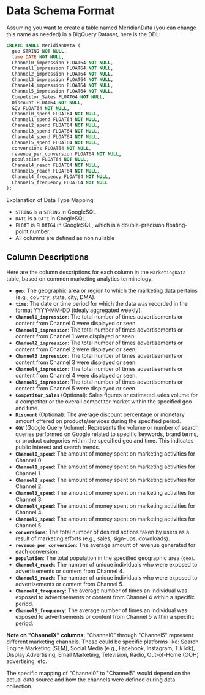 # Data Schema Format

Assuming you want to create a table named MeridianData (you can change this name as needed) in a BigQuery Dataset, here is the DDL:

```sql
CREATE TABLE MeridianData (
  geo STRING NOT NULL,
  time DATE NOT NULL,
  Channel0_impression FLOAT64 NOT NULL,
  Channel1_impression FLOAT64 NOT NULL,
  Channel2_impression FLOAT64 NOT NULL,
  Channel3_impression FLOAT64 NOT NULL,
  Channel4_impression FLOAT64 NOT NULL,
  Channel5_impression FLOAT64 NOT NULL,
  Competitor_Sales FLOAT64 NOT NULL,
  Discount FLOAT64 NOT NULL,
  GQV FLOAT64 NOT NULL,
  Channel0_spend FLOAT64 NOT NULL,
  Channel1_spend FLOAT64 NOT NULL,
  Channel2_spend FLOAT64 NOT NULL,
  Channel3_spend FLOAT64 NOT NULL,
  Channel4_spend FLOAT64 NOT NULL,
  Channel5_spend FLOAT64 NOT NULL,
  conversions FLOAT64 NOT NULL,
  revenue_per_conversion FLOAT64 NOT NULL,
  population FLOAT64 NOT NULL,
  Channel4_reach FLOAT64 NOT NULL,
  Channel5_reach FLOAT64 NOT NULL,
  Channel4_frequency FLOAT64 NOT NULL,
  Channel5_frequency FLOAT64 NOT NULL
);
```

Explanation of Data Type Mapping:
* `STRING` is a `STRING` in GoogleSQL.
* `DATE` is a `DATE` in GoogleSQL.
* `FLOAT` is `FLOAT64` in GoogleSQL, which is a double-precision floating-point number.
* All columns are defined as non nullable


## Column Descriptions

Here are the column descriptions for each column in the `MarketingData` table, based on common marketing analytics terminology:

* **`geo`**: The geographic area or region to which the marketing data pertains (e.g., country, state, city, DMA).
* **`time`**: The date or time period for which the data was recorded in the format YYYY-MM-DD (idealy aggregated weekly).
* **`Channel0_impression`**: The total number of times advertisements or content from Channel 0 were displayed or seen.
* **`Channel1_impression`**: The total number of times advertisements or content from Channel 1 were displayed or seen.
* **`Channel2_impression`**: The total number of times advertisements or content from Channel 2 were displayed or seen.
* **`Channel3_impression`**: The total number of times advertisements or content from Channel 3 were displayed or seen.
* **`Channel4_impression`**: The total number of times advertisements or content from Channel 4 were displayed or seen.
* **`Channel5_impression`**: The total number of times advertisements or content from Channel 5 were displayed or seen.
* **`Competitor_Sales`** (Optional): Sales figures or estimated sales volume for a competitor or the overall competitor market within the specified geo and time.
* **`Discount`** (Optional): The average discount percentage or monetary amount offered on products/services during the specified period.
* **`GQV`** (Google Query Volume): Represents the volume or number of search queries performed on Google related to specific keywords, brand terms, or product categories within the specified geo and time. This indicates public interest and search trends.
* **`Channel0_spend`**: The amount of money spent on marketing activities for Channel 0.
* **`Channel1_spend`**: The amount of money spent on marketing activities for Channel 1.
* **`Channel2_spend`**: The amount of money spent on marketing activities for Channel 2.
* **`Channel3_spend`**: The amount of money spent on marketing activities for Channel 3.
* **`Channel4_spend`**: The amount of money spent on marketing activities for Channel 4.
* **`Channel5_spend`**: The amount of money spent on marketing activities for Channel 5.
* **`conversions`**: The total number of desired actions taken by users as a result of marketing efforts (e.g., sales, sign-ups, downloads).
* **`revenue_per_conversion`**: The average amount of revenue generated for each conversion.
* **`population`**: The total population in the specified geographic area (`geo`).
* **`Channel4_reach`**: The number of unique individuals who were exposed to advertisements or content from Channel 4.
* **`Channel5_reach`**: The number of unique individuals who were exposed to advertisements or content from Channel 5.
* **`Channel4_frequency`**: The average number of times an individual was exposed to advertisements or content from Channel 4 within a specific period.
* **`Channel5_frequency`**: The average number of times an individual was exposed to advertisements or content from Channel 5 within a specific period.

**Note on "ChannelX" columns:**
"Channel0" through "Channel5" represent different marketing channels. These could be specific platforms like: Search Engine Marketing (SEM), Social Media (e.g., Facebook, Instagram, TikTok), Display Advertising, Email Marketing, Television, Radio, Out-of-Home (OOH) advertising, etc.

The specific mapping of "Channel0" to "Channel5" would depend on the actual data source and how the channels were defined during data collection.
